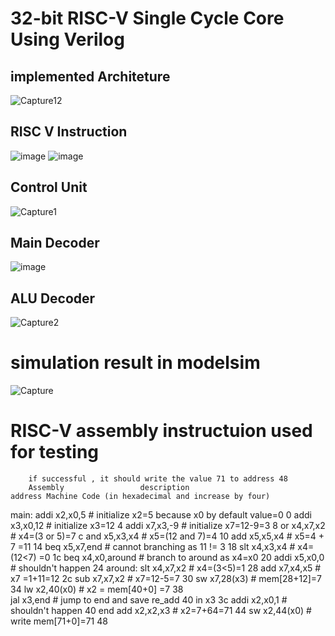 # 32-bit RISC-V Single Cycle Core Using Verilog

  ## implemented Architeture 
  
  ![Capture12](https://github.com/user-attachments/assets/407e13bf-218a-4661-a18d-26c881c8a3aa)


  ## RISC V Instruction 
  
  ![image](https://github.com/user-attachments/assets/482566cd-9f13-42f6-8cb7-3b034eb9e0d4)
  ![image](https://github.com/user-attachments/assets/e0fe30a9-7a39-4074-bb58-087801248c69)

  ## Control Unit 
  
  ![Capture1](https://github.com/user-attachments/assets/c5fc4bf4-a218-4625-b178-e9d0be3e5bc6)

  ## Main Decoder 

  ![image](https://github.com/user-attachments/assets/ad286be4-9cf5-42e6-9955-996cc8585339)

  ## ALU Decoder 

  ![Capture2](https://github.com/user-attachments/assets/fd37f84d-b6e7-4377-b2ac-c05e9975be73)


# simulation result in modelsim 

![Capture](https://github.com/user-attachments/assets/ffe7bcc5-428a-45e6-9bc8-3946fe2c96a1)

# RISC-V assembly instructuion used for testing 
       
        if successful , it should write the value 71 to address 48
        Assembly                 description                                             address Machine Code (in hexadecimal and increase by four)        
main:   addi x2,x0,5             # initialize x2=5 because x0 by default value=0         0
        addi x3,x0,12            # initialize x3=12                                      4
        addi x7,x3,-9            # initialize x7=12-9=3                                  8
        or   x4,x7,x2            # x4=(3 or 5)=7                                         c
        and  x5,x3,x4            # x5=(12 and 7)=4                                       10
        add  x5,x5,x4            # x5=4 + 7 =11                                          14
        beq  x5,x7,end           # cannot branching as 11 != 3                           18
        slt  x4,x3,x4            # x4= (12<7) =0                                         1c
        beq  x4,x0,around        # branch to around as x4=x0                             20
        addi x5,x0,0             # shouldn't happen                                      24
around: slt  x4,x7,x2            # x4=(3<5)=1                                            28
        add  x7,x4,x5            # x7 =1+11=12                                           2c
        sub  x7,x7,x2            # x7=12-5=7                                             30
        sw   x7,28(x3)           # mem[28+12]=7                                          34
        lw   x2,40(x0)           # x2 = mem[40+0] =7                                     38   
        jal  x3,end              # jump to end and save re_add 40 in x3                  3c
        addi x2,x0,1             # shouldn't happen                                      40
end     add  x2,x2,x3            # x2=7+64=71                                            44
        sw   x2,44(x0)           # write mem[71+0]=71                                    48
